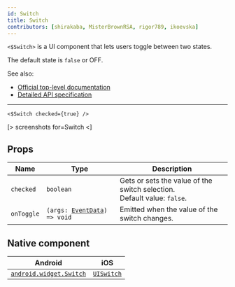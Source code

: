 ```yaml
---
id: Switch
title: Switch
contributors: [shirakaba, MisterBrownRSA, rigor789, ikoevska]
---
```


`<$Switch>` is a UI component that lets users toggle between two states.

The default state is `false` or OFF.

See also:

* [Official top-level documentation](https://docs.nativescript.org/ui/components/switch)
* [Detailed API specification](https://docs.nativescript.org/api-reference/classes/_ui_switch_.switch)

---

```tsx
<$Switch checked={true} />
```

[> screenshots for=Switch <]

## Props

| Name | Type | Description |
|------|------|-------------|
| `checked` | `boolean` | Gets or sets the value of the switch selection.<br/>Default value: `false`.
| `onToggle`| `(args: `[`EventData`](https://docs.nativescript.org/api-reference/interfaces/__nativescript_core_.eventdata)`) => void` | Emitted when the value of the switch changes.

## Native component

| Android | iOS |
|---------|-----|
| [`android.widget.Switch`](https://developer.android.com/reference/android/widget/Switch.html) | [`UISwitch`](https://developer.apple.com/documentation/uikit/uiswitch)

